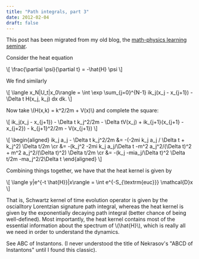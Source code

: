 ```yaml
---
title: "Path integrals, part 3"
date: 2012-02-04
draft: false
---
```


This post has been migrated from my old blog, the [math-physics learning seminar](https://mathphysseminar.blogspot.com/).




Consider the heat equation

\\[ \frac{\partial \psi}{\partial t} = -\hat{H} \psi \\]

We find similarly

\\[ \langle x_N|U_t|x_0\rangle = \int \exp \sum_{j=0}^{N-1} ik_j(x_j - x_{j+1}) -\Delta t H(x_j, k_j) dx dk. \\]


Now take \\(H(x,k) = k^2/2m + V(x)\\) and complete the square:


\\[ ik_j(x_j - x_{j+1}) - \Delta t k_j^2/2m - \Delta tV(x_j) + ik_{j+1}(x_{j+1} - x_{j+2}) - k_{j+1}^2/2m - V(x_{j+1}) \\]

\\[ \\begin{aligned}
 ik_j a_j - \Delta t k_j^2/2m &= -(-2mi k_j a_j / \Delta t + k_j^2) \Delta t/2m \cr
&= -(k_j^2 -2mi k_j a_j/\Delta t -m^2 a_j^2/(\Delta t)^2 + m^2 a_j^2/(\Delta t)^2) \Delta t/2m \cr
&= -(k_j -mia_j/\Delta t)^2 \Delta t/2m -ma_j^2/2\Delta t
\\end{aligned} \\]


Combining things together, we have that the heat kernel is given by

\\[ \langle y|e^{-t \hat{H}}|x\rangle = \int e^{-S_{\textrm{euc}}} \mathcal{D}x \\]


That is, Schwartz kernel of time evolution operator is given by the oscialltory Lorentzian signature path integral, whereas the heat kernel is given by the exponentially decaying path integral (better chance of being well-defined). Most importantly, the heat kernel contains most of the essential information about the spectrum of \\(\hat{H}\\), which is really all we need in order to understand the dynamics.


See ABC of Instantons. (I never understood the title of Nekrasov's "ABCD of Instantons" until I found this classic).